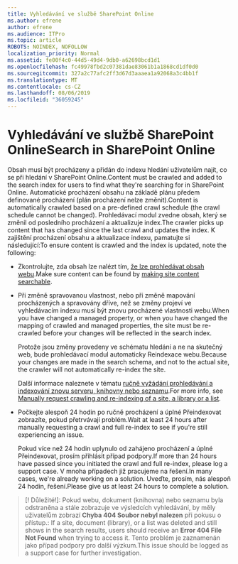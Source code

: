 ```yaml
---
title: Vyhledávání ve službě SharePoint Online
ms.author: efrene
author: efrene
ms.audience: ITPro
ms.topic: article
ROBOTS: NOINDEX, NOFOLLOW
localization_priority: Normal
ms.assetid: fe00f4c0-44d5-49d4-9db0-a62698bcd1d1
ms.openlocfilehash: fc49978fbd2c07381dae83061b1a1868cd1df0d0
ms.sourcegitcommit: 327a2c77afc2ff3d67d3aaaea1a92068a3c4bb1f
ms.translationtype: MT
ms.contentlocale: cs-CZ
ms.lasthandoff: 08/06/2019
ms.locfileid: "36059245"
---
```

# <a name="search-in-sharepoint-online"></a><span data-ttu-id="bbdc6-102">Vyhledávání ve službě SharePoint Online</span><span class="sxs-lookup"><span data-stu-id="bbdc6-102">Search in SharePoint Online</span></span>

<span data-ttu-id="bbdc6-103">Obsah musí být procházeny a přidán do indexu hledání uživatelům najít, co se při hledání v SharePoint Online.</span><span class="sxs-lookup"><span data-stu-id="bbdc6-103">Content must be crawled and added to the search index for users to find what they're searching for in SharePoint Online.</span></span> <span data-ttu-id="bbdc6-104">Automatické procházení obsahu na základě plánu předem definované procházení (plán procházení nelze změnit).</span><span class="sxs-lookup"><span data-stu-id="bbdc6-104">Content is automatically crawled based on a pre-defined crawl schedule (the crawl schedule cannot be changed).</span></span> <span data-ttu-id="bbdc6-105">Prohledávací modul zvedne obsah, který se změnil od posledního procházení a aktualizuje index.</span><span class="sxs-lookup"><span data-stu-id="bbdc6-105">The crawler picks up content that has changed since the last crawl and updates the index.</span></span> <span data-ttu-id="bbdc6-106">K zajištění procházení obsahu a aktualizace indexu, pamatujte si následující:</span><span class="sxs-lookup"><span data-stu-id="bbdc6-106">To ensure content is crawled and the index is updated, note the following:</span></span>

- <span data-ttu-id="bbdc6-107">Zkontrolujte, zda obsah lze nalézt tím, [že lze prohledávat obsah webu](https://docs.microsoft.com/sharepoint/make-site-content-searchable).</span><span class="sxs-lookup"><span data-stu-id="bbdc6-107">Make sure content can be found by [making site content searchable](https://docs.microsoft.com/sharepoint/make-site-content-searchable).</span></span>

- <span data-ttu-id="bbdc6-108">Při změně spravovanou vlastnost, nebo při změně mapování procházených a spravovány dříve, než se změny projeví ve vyhledávacím indexu musí být znovu procházené vlastnosti webu.</span><span class="sxs-lookup"><span data-stu-id="bbdc6-108">When you have changed a managed property, or when you have changed the mapping of crawled and managed properties, the site must be re-crawled before your changes will be reflected in the search index.</span></span> 

    <span data-ttu-id="bbdc6-109">Protože jsou změny provedeny ve schématu hledání a ne na skutečný web, bude prohledávací modul automaticky Reindexace webu.</span><span class="sxs-lookup"><span data-stu-id="bbdc6-109">Because your changes are made in the search schema, and not to the actual site, the crawler will not automatically re-index the site.</span></span> 

    <span data-ttu-id="bbdc6-110">Další informace naleznete v tématu [ručně vyžádání prohledávání a indexování znovu serveru, knihovny nebo seznamu](https://docs.microsoft.com/sharepoint/crawl-site-conten).</span><span class="sxs-lookup"><span data-stu-id="bbdc6-110">For more info, see [Manually request crawling and re-indexing of a site, a library or a list](https://docs.microsoft.com/sharepoint/crawl-site-conten).</span></span>

- <span data-ttu-id="bbdc6-111">Počkejte alespoň 24 hodin po ručně procházení a úplné Přeindexovat zobrazíte, pokud přetrvávají problém.</span><span class="sxs-lookup"><span data-stu-id="bbdc6-111">Wait at least 24 hours after manually requesting a crawl and full re-index to see if you're still experiencing an issue.</span></span> 

    <span data-ttu-id="bbdc6-112">Pokud více než 24 hodin uplynulo od zahájeno procházení a úplné Přeindexovat, prosím přihlásit případ podpory.</span><span class="sxs-lookup"><span data-stu-id="bbdc6-112">If more than 24 hours have passed since you initiated the crawl and full re-index, please log a support case.</span></span> <span data-ttu-id="bbdc6-113">V mnoha případech již pracujeme na řešení.</span><span class="sxs-lookup"><span data-stu-id="bbdc6-113">In many cases, we're already working on a solution.</span></span> <span data-ttu-id="bbdc6-114">Uveďte, prosím, nás alespoň 24 hodin, řešení.</span><span class="sxs-lookup"><span data-stu-id="bbdc6-114">Please give us at least 24 hours to complete a solution.</span></span>

>[! Důležité!]<span data-ttu-id="bbdc6-115">: Pokud webu, dokument (knihovna) nebo seznamu byla odstraněna a stále zobrazuje ve výsledcích vyhledávání, by měly uživatelům zobrazí **Chyba 404 Soubor nebyl nalezen** při pokusu o přístup.</span><span class="sxs-lookup"><span data-stu-id="bbdc6-115">: If a site, document (library), or a list was deleted and still shows in the search results, users should receive an **Error 404 File Not Found** when trying to access it.</span></span> <span data-ttu-id="bbdc6-116">Tento problém je zaznamenán jako případ podpory pro další výzkum.</span><span class="sxs-lookup"><span data-stu-id="bbdc6-116">This issue should be logged as a support case for further investigation.</span></span> 



